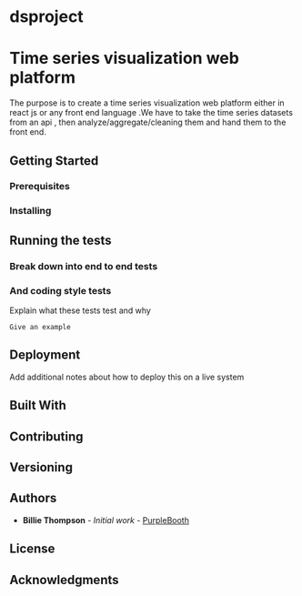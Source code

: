 # dsproject
# Time series visualization web platform

The purpose is to create a time series visualization web platform either in react js or any front end language .We have to take the time series datasets from an api , then analyze/aggregate/cleaning them and hand them to the front end.   

## Getting Started



### Prerequisites
  

### Installing



## Running the tests


### Break down into end to end tests



### And coding style tests

Explain what these tests test and why

```
Give an example
```

## Deployment

Add additional notes about how to deploy this on a live system

## Built With



## Contributing



## Versioning



## Authors

* **Billie Thompson** - *Initial work* - [PurpleBooth](https://github.com/PurpleBooth)


## License


## Acknowledgments

